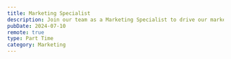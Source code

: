 ```yaml
---
title: Marketing Specialist
description: Join our team as a Marketing Specialist to drive our marketing campaigns and enhance brand awareness.
pubDate: 2024-07-10
remote: true
type: Part Time
category: Marketing
---
```

